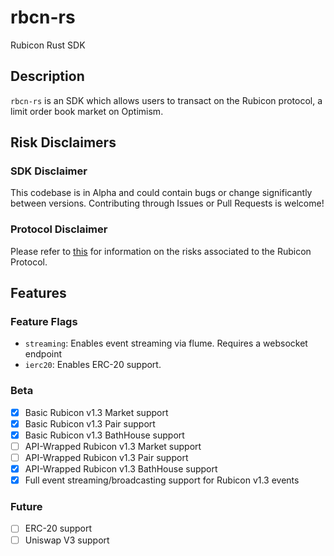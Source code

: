 # rbcn-rs

Rubicon Rust SDK

## Description

`rbcn-rs` is an SDK which allows users to transact on the Rubicon protocol, a limit order book market on Optimism. 

## Risk Disclaimers

### SDK Disclaimer

This codebase is in Alpha and could contain bugs or change significantly between versions. Contributing through Issues or Pull Requests is welcome!

### Protocol Disclaimer

Please refer to [this](https://docs.rubicon.finance/rubicon-docs/protocol/rubicon-pools/risks) for information on the risks associated to the Rubicon Protocol.

## Features

### Feature Flags

- `streaming`: Enables event streaming via flume. Requires a websocket endpoint
- `ierc20`: Enables ERC-20 support.

### Beta

-   [x] Basic Rubicon v1.3 Market support
-   [x] Basic Rubicon v1.3 Pair support
-   [x] Basic Rubicon v1.3 BathHouse support
-   [ ] API-Wrapped Rubicon v1.3 Market support
-   [ ] API-Wrapped Rubicon v1.3 Pair support
-   [x] API-Wrapped Rubicon v1.3 BathHouse support
-   [x] Full event streaming/broadcasting support for Rubicon v1.3 events
### Future

-   [ ] ERC-20 support
-   [ ] Uniswap V3 support
